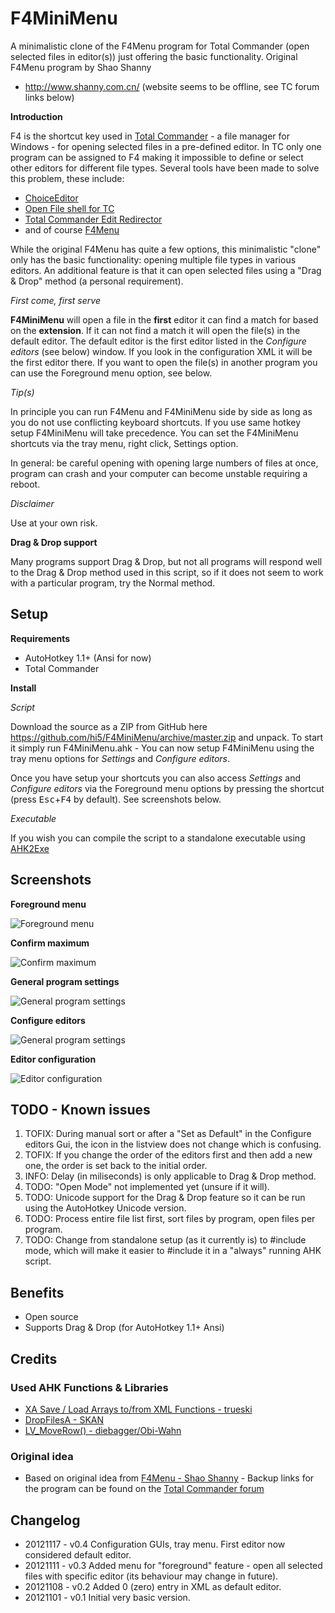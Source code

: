 # F4MiniMenu

A minimalistic clone of the F4Menu program for Total Commander (open selected files in
editor(s)) just offering the basic functionality. Original F4Menu program by Shao Shanny 
- http://www.shanny.com.cn/ (website seems to be offline, see TC forum links below)

__Introduction__

F4 is the shortcut key used in [Total Commander](www.ghisler.com) - a file manager for Windows -
for opening selected files in a pre-defined editor. In TC only one program can be assigned to F4
making it impossible to define or select other editors for different file types.
Several tools have been made to solve this problem, these include:

* [ChoiceEditor](http://www.totalcmd.net/plugring/ChoiceEditor.html)
* [Open File shell for TC](http://www.totalcmd.net/plugring/OpenFileTC.html)
* [Total Commander Edit Redirector](http://ghisler.ch/board/viewtopic.php?t=27573)
* and of course [F4Menu](http://ghisler.ch/board/viewtopic.php?t=17003)

While the original F4Menu has quite a few options, this minimalistic "clone" only has the
basic functionality: opening multiple file types in various editors. An additional feature
is that it can open selected files using a "Drag & Drop" method (a personal requirement).

*First come, first serve*

__F4MiniMenu__ will open a file in the __first__ editor it can find a match for based on the
__extension__. If it can not find a match it will open the file(s) in the default editor.
The default editor is the first editor listed in the *Configure editors* (see below) 
window. If you look in the configuration XML it will be the first editor there.
If you want to open the file(s) in another program you can use the Foreground menu option,
see below.

*Tip(s)*

In principle you can run F4Menu and F4MiniMenu side by side as long as you do not 
use conflicting keyboard shortcuts. If you use same hotkey setup F4MiniMenu will take precedence.
You can set the F4MiniMenu shortcuts via the tray menu, right click, Settings option.

In general: be careful opening with opening large numbers of files at once, program can crash
and your computer can become unstable requiring a reboot.

*Disclaimer*

Use at your own risk.

__Drag & Drop support__

Many programs support Drag & Drop, but not all programs will respond well to the Drag & Drop
method used in this script, so if it does not seem to work with a particular program, try
the Normal method.

## Setup

__Requirements__

* AutoHotkey 1.1+ (Ansi for now)
* Total Commander 

__Install__

*Script*

Download the source as a ZIP from GitHub here https://github.com/hi5/F4MiniMenu/archive/master.zip
and unpack. To start it simply run F4MiniMenu.ahk - You can now setup F4MiniMenu using 
the tray menu options for *Settings* and *Configure editors*.

Once you have setup your shortcuts you can also access *Settings* and *Configure editors* 
via the Foreground menu options by pressing the shortcut (press <kbd>Esc</kbd>+<kbd>F4</kbd> by default).
See screenshots below.

*Executable*

If you wish you can compile the script to a standalone executable using [AHK2Exe](http://l.autohotkey.net/#Get_It)

## Screenshots

__Foreground menu__

![Foreground menu](https://raw.github.com/hi5/F4MiniMenu/master/img/f4-foreground-menu.png)

__Confirm maximum__

![Confirm maximum](https://raw.github.com/hi5/F4MiniMenu/master/img/f4-confirm-maximum.png)

__General program settings__

![General program settings](https://raw.github.com/hi5/F4MiniMenu/master/img/f4-general-settings.png)

__Configure editors__

![General program settings](https://raw.github.com/hi5/F4MiniMenu/master/img/f4-configure-editors.png)

__Editor configuration__

![Editor configuration](https://raw.github.com/hi5/F4MiniMenu/master/img/f4-editor-setttings.png)

## TODO - Known issues

1. TOFIX: During manual sort or after a "Set as Default" in the Configure editors Gui, the icon in the listview  does not change which is confusing.
2. TOFIX: If you change the order of the editors first and then add a new one, the order is set back to the initial order.
3. INFO: Delay (in miliseconds) is only applicable to Drag & Drop method.
4. TODO: "Open Mode" not implemented yet (unsure if it will).
5. TODO: Unicode support for the Drag & Drop feature so it can be run using the AutoHotkey Unicode version.
6. TODO: Process entire file list first, sort files by program, open files per program.
7. TODO: Change from standalone setup (as it currently is) to #include mode, which will make it easier to #include it in a "always" running AHK script.

## Benefits

* Open source
* Supports Drag & Drop (for AutoHotkey 1.1+ Ansi)

## Credits

### Used AHK Functions & Libraries

* [XA Save / Load Arrays to/from XML Functions - trueski](http://www.autohotkey.com/board/topic/85461-ahk-l-saveload-arrays/)
* [DropFilesA - SKAN](http://www.autohotkey.com/board/topic/41467-make-ahk-drop-files-into-other-applications/#entry258810)
* [LV_MoveRow() - diebagger/Obi-Wahn](http://www.autohotkey.com/board/topic/56396-techdemo-move-rows-in-a-listview/)

### Original idea

* Based on original idea from [F4Menu - Shao Shanny](http://www.shanny.com.cn/) - Backup links for the program can be found on the [Total Commander forum](http://ghisler.ch/board/viewtopic.php?t=17003)

## Changelog

* 20121117 - v0.4 Configuration GUIs, tray menu. First editor now considered default editor.
* 20121111 - v0.3 Added menu for "foreground" feature - open all selected files with specific editor (its behaviour may change in future).
* 20121108 - v0.2 Added 0 (zero) entry in XML as default editor.
* 20121101 - v0.1 Initial very basic version.